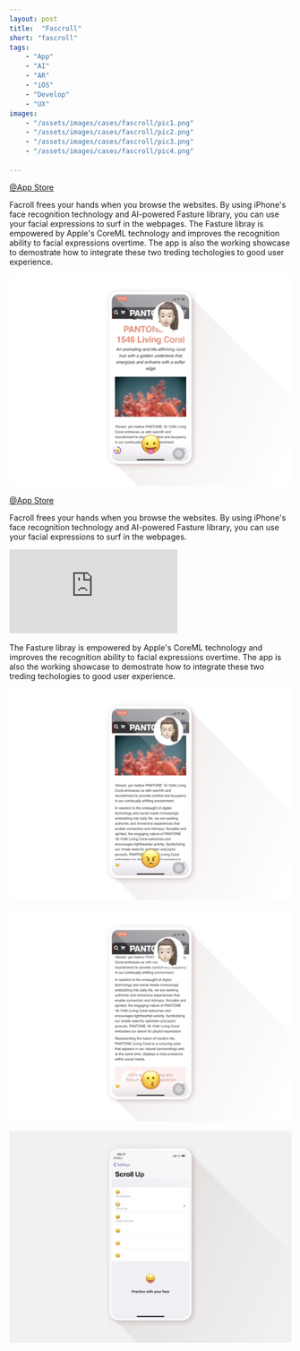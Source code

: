 ```yaml
---
layout: post
title:  "Fascroll"
short: "fascroll"
tags:
    - "App"
    - "AI"
    - "AR"
    - "iOS"
    - "Develop"
    - "UX"
images: 
    - "/assets/images/cases/fascroll/pic1.png"
    - "/assets/images/cases/fascroll/pic2.png"
    - "/assets/images/cases/fascroll/pic3.png"
    - "/assets/images/cases/fascroll/pic4.png"

---
```

[@App Store](https://apps.apple.com/app/fascroll/id1443704703)

<!--summary-->

Facroll frees your hands when you browse the websites. By using iPhone's face recognition technology and AI-powered Fasture library, you can use your facial expressions to surf in the webpages. The Fasture libray is empowered by Apple's CoreML technology and improves the recognition ability to facial expressions overtime. The app is also the working showcase to demostrate how to integrate these two treding techologies to good user experience.

<!--more-->
![Web surfing with your face](/assets/images/cases/fascroll/pic1.png)

[@App Store](https://apps.apple.com/app/fascroll/id1443704703)

Facroll frees your hands when you browse the websites. By using iPhone's face recognition technology and AI-powered Fasture library, you can use your facial expressions to surf in the webpages.

<div class="video-embed"><iframe src="https://www.youtube.com/embed/5LRTkAtT9b8" frameborder="0" allow="accelerometer; autoplay; encrypted-media; gyroscope; picture-in-picture" allowfullscreen></iframe></div>

The Fasture libray is empowered by Apple's CoreML technology and improves the recognition ability to facial expressions overtime. The app is also the working showcase to demostrate how to integrate these two treding techologies to good user experience.

![Web surfing with your face](/assets/images/cases/fascroll/pic2.png)

![Web surfing with your face](/assets/images/cases/fascroll/pic3.png)

![Web surfing with your face](/assets/images/cases/fascroll/pic4.png)